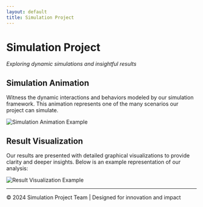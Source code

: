 ```yaml
---
layout: default
title: Simulation Project
---
```


# Simulation Project

*Exploring dynamic simulations and insightful results*

## Simulation Animation

Witness the dynamic interactions and behaviors modeled by our simulation framework. This animation represents one of the many scenarios our project can simulate.

![Simulation Animation Example](example-animation.gif)

## Result Visualization

Our results are presented with detailed graphical visualizations to provide clarity and deeper insights. Below is an example representation of our analysis:

![Result Visualization Example](example-result.png)

---

&copy; 2024 Simulation Project Team | Designed for innovation and impact

